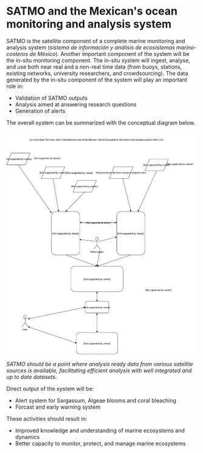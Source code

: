 # SATMO and the Mexican's ocean monitoring and analysis system

SATMO is the satellite component of a complete marine monitoring and analysis system (*sistema de información y análisis de ecosistemas marino-costeros de México*). Another important component of the system will be the in-situ monitoring component. The in-situ system will ingest, analyse, and use both near real and a non-real time data (from buoys, stations, existing networks, university researchers, and crowdsourcing). The data generated by the in-situ component of the system will play an important role in:
- Validation of SATMO outputs
- Analysis aimed at answering research questions
- Generation of alerts

The overall system can be summarized with the conceptual diagram below.

![](img/marine_monitoring_overview.svg)



*SATMO should be a point where analysis ready data from various satellite sources is available, facilitating efficient analysis with well integrated and up to date datasets.*

Direct output of the system will be:
- Alert system for Sargassum, Algeae blooms and coral bleaching
- Forcast and early warning system


These activities should result in:
- Improved knowledge and understanding of marine ecosystems and dynamics
- Better capacity to monitor, protect, and manage marine ecosystems 

